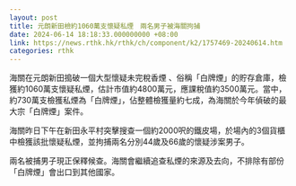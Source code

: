 ```yaml
---
layout: post
title: 元朗新田檢約1060萬支懷疑私煙　兩名男子被海關拘捕
date: 2024-06-14 18:18:33.000000000 +08:00
link: https://news.rthk.hk/rthk/ch/component/k2/1757469-20240614.htm
categories: rthk
---
```


海關在元朗新田搗破一個大型懷疑未完稅香煙 、俗稱「白牌煙」的貯存倉庫，檢獲約1060萬支懷疑私煙，估計市值約4800萬元，應課稅值約3500萬元。當中，約730萬支檢獲私煙為「白牌煙」，佔整體檢獲量約七成，為海關於今年偵破的最大宗「白牌煙」案件。

海關昨日下午在新田永平村突擊搜查一個約2000呎的鐵皮場，於場內的3個貨櫃中檢獲該批懷疑私煙，並拘捕兩名分別44歲及66歲的懷疑涉案男子。

兩名被捕男子現正保釋候查。海關會繼續追查私煙的來源及去向，不排除有部份「白牌煙」會出口到其他國家。
